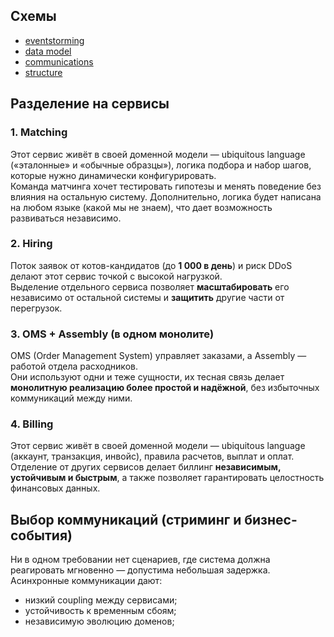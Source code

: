 ## Схемы

- [eventstorming](./mcf_eventstorming.pdf)
- [data model](./dm.pdf)
- [communications](./communications.png)
- [structure](./structure.png)

## Разделение на сервисы
### 1. Matching
Этот сервис живёт в своей доменной модели — ubiquitous language («эталонные» и «обычные образцы»), логика подбора и набор шагов, которые нужно динамически конфигурировать.  
Команда матчинга хочет тестировать гипотезы и менять поведение без влияния на остальную систему. Дополнительно, логика будет написана на любом языке (какой мы не знаем), что дает возможность развиваться независимо.

### 2. Hiring
Поток заявок от котов-кандидатов (до **1 000 в день**) и риск DDoS делают этот сервис точкой с высокой нагрузкой.  
Выделение отдельного сервиса позволяет **масштабировать** его независимо от остальной системы и **защитить** другие части от перегрузок.

### 3. OMS + Assembly (в одном монолите)
OMS (Order Management System) управляет заказами, а Assembly — работой отдела расходников.  
Они используют одни и теже сущности, их тесная связь делает **монолитную реализацию более простой и надёжной**, без избыточных коммуникаций между ними.

### 4. Billing
Этот сервис живёт в своей доменной модели — ubiquitous language (аккаунт, транзакция, инвойс), правила расчетов, выплат и оплат.  
Отделение от других сервисов делает биллинг **независимым, устойчивым и быстрым**, а также позволяет гарантировать целостность финансовых данных.

## Выбор коммуникаций (стриминг и бизнес-события)
Ни в одном требовании нет сценариев, где система должна реагировать мгновенно — допустима небольшая задержка.  
Асинхронные коммуникации дают:
- низкий coupling между сервисами;  
- устойчивость к временным сбоям;  
- независимую эволюцию доменов;
